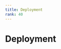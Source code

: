 ```yaml
---
title: Deployment
rank: 40
---
```


# Deployment

<PageList :data="data" :prefix="['guide', 'deployment']" />

<script setup>
import PageList from "@theme/components/PageList.vue";
import { data } from "./index.data.ts";
</script>
